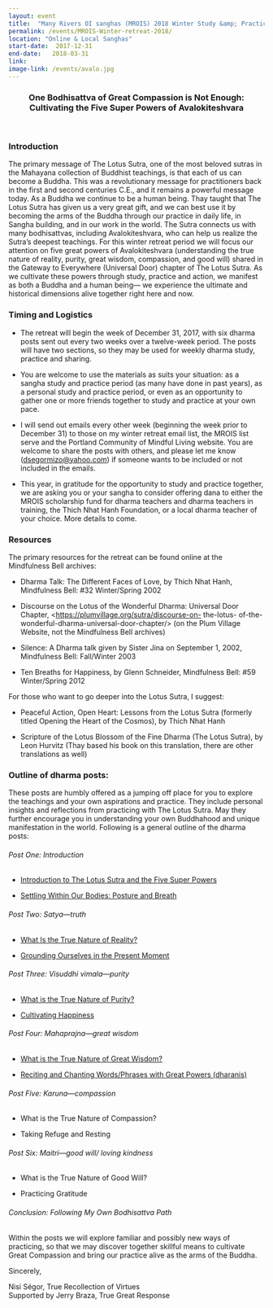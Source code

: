 ```yaml
---
layout: event
title:  "Many Rivers OI sanghas (MROIS) 2018 Winter Study &amp; Practice Retreat"
permalink: /events/MROIS-Winter-retreat-2018/
location: "Online & Local Sanghas"
start-date:  2017-12-31
end-date:   2018-03-31
link:
image-link: /events/avalo.jpg
---
```



<div align="center">

<h3>One Bodhisattva of Great Compassion is Not Enough:<br>
Cultivating the Five Super Powers of Avalokiteshvara</h3><br>

</div>

### Introduction

The primary message of The Lotus Sutra, one of the most beloved sutras in the Mahayana collection of Buddhist teachings, is that each of us can become a Buddha. This was a revolutionary message for practitioners back in the first and second centuries C.E., and it remains a powerful message today. As a Buddha we continue to be a human being. Thay taught that The Lotus Sutra has given us a very great gift, and we can best use it by becoming the arms of the Buddha through our practice in daily life, in Sangha building, and in our work in the world. The Sutra connects us with many bodhisattvas, including Avalokiteshvara, who can help us realize the Sutra’s deepest teachings. For this winter retreat period we will focus our attention on five great powers of Avalokiteshvara (understanding the true nature of reality, purity, great wisdom, compassion, and good will) shared in the Gateway to Everywhere (Universal Door) chapter of The Lotus Sutra. As we cultivate these powers through study, practice and action, we manifest as both a Buddha and a human being— we experience the ultimate and historical dimensions alive together right here and now.


### Timing and Logistics


* The retreat will begin the week of December 31, 2017, with six dharma posts sent out every two weeks over a twelve-week period. The posts will have two sections, so they may be used for weekly dharma study, practice and sharing.

* You are welcome to use the materials as suits your situation: as a sangha study and practice period (as many have done in past years), as a personal study and practice period, or even as
an opportunity to gather one or more friends together to study and practice at your own pace.

* I will send out emails every other week (beginning the week prior to December 31) to those on my winter retreat email list, the MROIS list serve and the Portland Community of Mindful Living website. You are welcome to share the posts with others, and please let me know (<dsegormizo@yahoo.com>) if someone wants to be included or not included in the emails.

* This year, in gratitude for the opportunity to study and practice together, we are asking you or your sangha to consider offering dana to either the MROIS scholarship fund for dharma
teachers and dharma teachers in training, the Thich Nhat Hanh Foundation, or a local dharma teacher of your choice. More details to come.



### Resources

The primary resources for the retreat can be found online at the Mindfulness Bell archives:

* Dharma Talk: The Different Faces of Love, by Thich Nhat Hanh, Mindfulness Bell: #32 Winter/Spring 2002

* Discourse on the Lotus of the Wonderful Dharma: Universal Door Chapter, <https://plumvillage.org/sutra/discourse-on- the-lotus- of-the- wonderful-dharma-universal-door-chapter/> (on the Plum Village Website, not the Mindfulness Bell archives)

* Silence: A Dharma talk given by Sister Jina on September 1, 2002, Mindfulness Bell: Fall/Winter 2003

* Ten Breaths for Happiness, by Glenn Schneider, Mindfulness Bell: #59 Winter/Spring 2012

For those who want to go deeper into the Lotus Sutra, I suggest:

* Peaceful Action, Open Heart: Lessons from the Lotus Sutra (formerly titled Opening the Heart of the Cosmos), by Thich Nhat Hanh

* Scripture of the Lotus Blossom of the Fine Dharma (The Lotus Sutra), by Leon Hurvitz (Thay based his book on this translation, there are other translations as well)


### Outline of dharma posts:

These posts are humbly offered as a jumping off place for you to explore the teachings and your own aspirations and practice. They include personal insights and reflections from practicing with The Lotus Sutra. May they further encourage you in understanding your own Buddhahood and unique manifestation in the world. Following is a general outline of the dharma posts:

###### Post One: Introduction

* [ Introduction to The Lotus Sutra and the Five Super Powers ](/events/MROIS-Winter-Retreat_Post-1a.pdf)

* [ Settling Within Our Bodies: Posture and Breath ](/events/MROIS-Winter-Retreat_Post-1b.pdf)

###### Post Two: Satya—truth

* [ What Is the True Nature of Reality? ](/events/MROIS-Winter-Retreat_Post-2a.pdf)

* [ Grounding Ourselves in the Present Moment ](/events/MROIS-Winter-Retreat_Post-2b.pdf)

###### Post Three: Visuddhi vimala—purity

* [ What is the True Nature of Purity? ](/events/MROIS-Winter-Retreat_Post-3a.pdf)

* [ Cultivating Happiness ](/events/MROIS-Winter-Retreat_Post-3b.pdf)

###### Post Four: Mahaprajna—great wisdom

* [ What is the True Nature of Great Wisdom? ](/events/MROIS-Winter-Retreat_Post-4a.pdf)

* [ Reciting and Chanting Words/Phrases with Great Powers (dharanis)](/events/MROIS-Winter-Retreat_Post-4b.pdf)

###### Post Five: Karuna—compassion

* What is the True Nature of Compassion?

* Taking Refuge and Resting

###### Post Six: Maitri—good will/ loving kindness

* What is the True Nature of Good Will?

* Practicing Gratitude

###### Conclusion: Following My Own Bodhisattva Path

Within the posts we will explore familiar and possibly new ways of practicing, so that we may
discover together skillful means to cultivate Great Compassion and bring our practice alive as the
arms of the Buddha.

Sincerely,

Nisi Ségor, True Recollection of Virtues<br>
Supported by Jerry Braza, True Great Response
